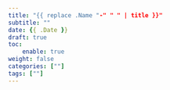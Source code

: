 ```yaml
---
title: "{{ replace .Name "-" " " | title }}"
subtitle: ""
date: {{ .Date }}
draft: true
toc:
    enable: true
weight: false
categories: [""]
tags: [""]
---
```


